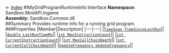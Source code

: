 ← [Index](index.md)
#IMyGridProgramRuntimeInfo Interface
**Namespace:** Sandbox.ModAPI.Ingame  
**Assembly:** Sandbox.Common.dll  
##Summary
Provides runtime info for a running grid program.
###Properties
|Member|Description|
|---|---|
|[`TimeSpan TimeSinceLastRun`](Sandbox.ModAPI.Ingame.TimeSinceLastRun.md)||
|[`double LastRunTimeMs`](Sandbox.ModAPI.Ingame.LastRunTimeMs.md)||
|[`int MaxInstructionCount`](Sandbox.ModAPI.Ingame.MaxInstructionCount.md)||
|[`int CurrentInstructionCount`](Sandbox.ModAPI.Ingame.CurrentInstructionCount.md)||
|[`int MaxCallChainDepth`](Sandbox.ModAPI.Ingame.MaxCallChainDepth.md)||
|[`int CurrentCallChainDepth`](Sandbox.ModAPI.Ingame.CurrentCallChainDepth.md)||
|[`UpdateFrequency UpdateFrequency`](Sandbox.ModAPI.Ingame.UpdateFrequency.md)||
